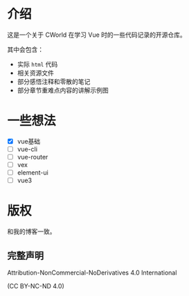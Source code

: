 # 介绍

这是一个关于 CWorld 在学习 Vue 时的一些代码记录的开源仓库。

其中会包含：

- 实际 `html` 代码
- 相关资源文件
- 部分感悟注释和零散的笔记
- 部分章节重难点内容的讲解示例图

# 一些想法

- [x] vue基础
- [ ] vue-cli
- [ ] vue-router
- [ ] vex
- [ ] element-ui
- [ ] vue3

# 版权

和我的博客一致。

## 完整声明

Attribution-NonCommercial-NoDerivatives 4.0 International

(CC BY-NC-ND 4.0)